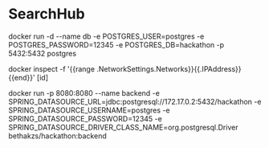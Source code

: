 # SearchHub



docker run -d --name db -e POSTGRES_USER=postgres -e POSTGRES_PASSWORD=12345 -e POSTGRES_DB=hackathon -p 5432:5432 postgres


docker inspect -f '{{range .NetworkSettings.Networks}}{{.IPAddress}}{{end}}' [id]



docker run -p 8080:8080 --name backend -e SPRING_DATASOURCE_URL=jdbc:postgresql://172.17.0.2:5432/hackathon -e SPRING_DATASOURCE_USERNAME=postgres -e SPRING_DATASOURCE_PASSWORD=12345 -e SPRING_DATASOURCE_DRIVER_CLASS_NAME=org.postgresql.Driver bethakzs/hackathon:backend
